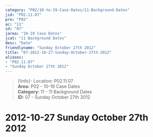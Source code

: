 ```yaml
---  
category: "P02/10-to-19-Case-Dates/11-Background-Dates"  
jid: "P02.11.07"  
pro: "P02"  
ac: "11"  
id: "07"  
jarea: "10-19 Case Dates"  
jcat: "11 Background Dates"  
desc: "Date"  
friendlyname: "Sunday October 27th 2012"  
title: "07-2012-10-27-Sunday-October-27th-2012"  
aliases:   
- "P02.11.07"  
- "Sunday October 27th 2012"  
---  
```

>[!info]- Location: P02.11.07  
>**Area:** P02 - 10-19 Case Dates  
>**Category:** 11 - 11 Background Dates  
>**ID:** 07 - Sunday October 27th 2012  
  
# 2012-10-27 Sunday October 27th 2012  
